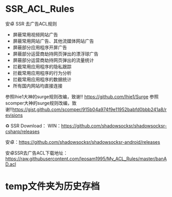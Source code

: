 # SSR_ACL_Rules
安卓 SSR 去广告ACL规则

* 屏蔽常用视频网站广告
* 屏蔽常用网站广告、其他流媒体网站广告
* 屏蔽部分应用程序开屏广告
* 屏蔽部分运营商劫持网页弹出的漂浮球广告
* 屏蔽部分运营商劫持网页弹出的流量统计
* 拦截常用应用程序的隐私跟踪
* 拦截常用应用程序的行为分析
* 拦截常用应用程序的数据统计
* 所有国内网站均直接连接

参照lhie1大神的surge规则改编，致谢!! https://github.com/lhie1/Surge
参照scomper大神的surge规则改编，致谢!!https://gist.github.com/scomper/915b04a974f9e11952babfd0bbb241a8/revisions

♻️ SSR Download：
WIN：https://github.com/shadowsocksr/shadowsocksr-csharp/releases

安卓：https://github.com/shadowsocksr/shadowsocksr-android/releases

安卓SSR去广告ACL下载地址：https://raw.githubusercontent.com/leosam1995/My_ACL_Rules/master/banAD.acl

# temp文件夹为历史存档
